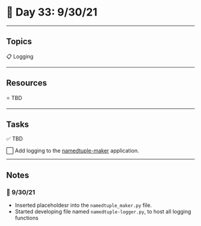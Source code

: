 # :calendar: Day 33: 9/30/21

---

## Topics

:clipboard: Logging

---

## Resources

:star: TBD

---

## Tasks

:white_check_mark: TBD

:white_large_square: Add logging to the [namedtuple-maker](https://github.com/timothyhull/namedtuple-maker) application.

---

## Notes

### :notebook: 9/30/21

- Inserted placeholdesr into the `namedtuple_maker.py` file.
- Started developing file named `namedtuple-logger.py`, to host all logging functions
